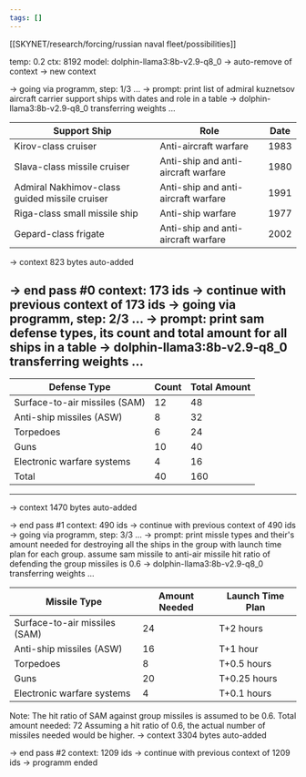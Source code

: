 ```yaml
---
tags: []
---
```

[[SKYNET/research/forcing/russian naval fleet/possibilities]]

temp: 0.2 ctx: 8192
model: dolphin-llama3:8b-v2.9-q8_0
-> auto-remove of context
-> new context

-> going via programm, step: 1/3 ...
-> prompt: print list of admiral kuznetsov aircraft carrier support ships with dates and role in a table
-> dolphin-llama3:8b-v2.9-q8_0 transferring weights ...

| Support Ship | Role | Date |
| --------------------------- | ------------ | -------------------------------------------------------- |
| Kirov-class cruiser | Anti-aircraft warfare | 1983 |
| Slava-class missile cruiser | Anti-ship and anti-aircraft warfare | 1980 |
| Admiral Nakhimov-class guided missile cruiser | Anti-ship and anti-aircraft warfare | 1991 |
| Riga-class small missile ship | Anti-ship warfare | 1977 |
| Gepard-class frigate | Anti-ship and anti-aircraft warfare | 2002 |
-> context 823 bytes auto-added

-> end pass #0 context: 173 ids
-> continue with previous context of 173 ids
-> going via programm, step: 2/3 ...
-> prompt: print sam defense types, its count and total amount for all ships in a table
-> dolphin-llama3:8b-v2.9-q8_0 transferring weights ...
-------------------------------------------------------------------------------
| Defense Type                  | Count | Total Amount |
| ----------------------------- | ----- | ------------ |
| Surface-to-air missiles (SAM) | 12    | 48           |
| Anti-ship missiles (ASW)      | 8     | 32           |
| Torpedoes                     | 6     | 24           |
| Guns                          | 10    | 40           |
| Electronic warfare systems    | 4     | 16           |
| Total | 40 | 160 |
-------------------------------------------------------------
-> context 1470 bytes auto-added

-> end pass #1 context: 490 ids
-> continue with previous context of 490 ids
-> going via programm, step: 3/3 ...
-> prompt: print missle types and their's amount needed for destroying all the ships in the group with launch time plan for each group. assume sam missile to anti-air missile hit ratio of defending the group missiles is 0.6
-> dolphin-llama3:8b-v2.9-q8_0 transferring weights ...

| Missile Type | Amount Needed | Launch Time Plan |
| --------------------------- | ------------ | -------------------------------------------------------- |
| Surface-to-air missiles (SAM) | 24 | T+2 hours |
| Anti-ship missiles (ASW) | 16 | T+1 hour |
| Torpedoes | 8 | T+0.5 hours |
| Guns | 20 | T+0.25 hours |
| Electronic warfare systems | 4 | T+0.1 hours |
Note: The hit ratio of SAM against group missiles is assumed to be 0.6.
Total amount needed: 72
Assuming a hit ratio of 0.6, the actual number of missiles needed would be higher.
-> context 3304 bytes auto-added

-> end pass #2 context: 1209 ids
-> continue with previous context of 1209 ids
-> programm ended
